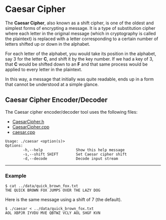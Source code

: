 # Caesar Cipher

The **Caesar Cipher**, also known as a shift cipher, is one of the oldest and simplest forms of encrypting a message. It is a type of substitution cipher where each letter in the original message (which in cryptography is called the plaintext) is replaced with a letter corresponding to a certain number of letters shifted up or down in the alphabet. 

For each letter of the alphabet, you would take its position in the alphabet, say 3 for the letter **C**, and shift it by the key number. If we had a key of 3, that **C** would be shifted down to an **F** and that same process would be applied to every letter in the plaintext.

In this way, a message that initially was quite readable, ends up in a form that cannot be understood at a simple glance.

## Caesar Cipher Encoder/Decoder

The Caesar cipher encoder/decoder tool uses the following files:
- [CaesarCipher.h](../src/CaesarCipher.h)
- [CaesarCipher.cpp](../src/CaesarCipher.cpp)
- [caesar.cpp](../tools/caesar.cpp)

```
Usage: ./caesar <option(s)>
Options:
        -h,--help               Show this help message
        -s,--shift SHIFT        Set Caesar cipher shift
        -d,--decode             Decode input stream
```

---

### Example

```
$ cat ../data/quick_brown_fox.txt
THE QUICK BROWN FOX JUMPS OVER THE LAZY DOG
```

Here is the same message using a shift of 7 (the default).

```
$ ./caesar < ../data/quick_brown_fox.txt
AOL XBPJR IYVDU MVE QBTWZ VCLY AOL SHGF KVN
```
